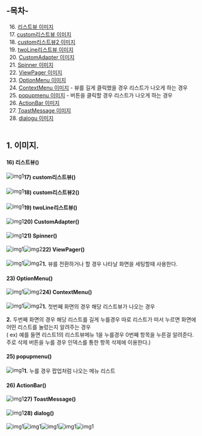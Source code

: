 ## -목차-
&nbsp;&nbsp;16.  [리스트뷰 이미지](https://github.com/diqksrk/android-kotlin-practice#16-리스트뷰)<br>
&nbsp;&nbsp;17.  [custom리스트뷰 이미지](https://github.com/diqksrk/android-kotlin-practice#17-custom리스트뷰)<br>
&nbsp;&nbsp;18.  [custom리스트뷰2 이미지](https://github.com/diqksrk/android-kotlin-practice#18-custom리스트뷰2)<br>
&nbsp;&nbsp;19.  [twoLine리스트뷰 이미지](https://github.com/diqksrk/android-kotlin-practice#19-twoLine리스트뷰)<br>
&nbsp;&nbsp;20.  [CustomAdapter 이미지](https://github.com/diqksrk/android-kotlin-practice#20-CustomAdapter)<br>
&nbsp;&nbsp;21.  [Spinner 이미지](https://github.com/diqksrk/android-kotlin-practice#21-Spinner)<br>
&nbsp;&nbsp;22.  [ViewPager 이미지](https://github.com/diqksrk/android-kotlin-practice#22-ViewPager)<br>
&nbsp;&nbsp;23.  [OptionMenu 이미지](https://github.com/diqksrk/android-kotlin-practice#23-OptionMenu)<br>
&nbsp;&nbsp;24.  [ContextMenu 이미지](https://github.com/diqksrk/android-kotlin-practice#24-ContextMenu) - 뷰를 길게 클릭했을 경우 리스트가 나오게 하는 경우<br>
&nbsp;&nbsp;25.  [popupmenu 이미지](https://github.com/diqksrk/android-kotlin-practice#25-popupmenu) - 버튼을 클릭할 경우  리스트가 나오게 하는 경우<br>
&nbsp;&nbsp;26.  [ActionBar 이미지](https://github.com/diqksrk/android-kotlin-practice#23-ActionBar)<br>
&nbsp;&nbsp;27.  [ToastMessage 이미지](https://github.com/diqksrk/android-kotlin-practice#23-ToastMessage)<br>
&nbsp;&nbsp;28.  [dialogu 이미지](https://github.com/diqksrk/android-kotlin-practice#23-dialog)<br>
<br>
## 1. 이미지.

#### 16) 리스트뷰()

<p align="center">
<img src="img/img_16listView.JPG" style="float:left;" alt="img1">
<p/>

#### 17) custom리스트뷰()

<p align="center">
<img src="img/img_17customListView.JPG" style="float:left;" alt="img1">
<p/>

#### 18) custom리스트뷰2()

<p align="center">
<img src="img/img_18customListView2.JPG" style="float:left;" alt="img1">
<p/>

#### 19) twoLine리스트뷰()

<p align="center">
<img src="img/img_19twoLineListView.JPG" style="float:left;" alt="img1">
<p/>

#### 20) CustomAdapter()

<p align="center">
<img src="img/img_20customAdapter.JPG" style="float:left;" alt="img1">
<p/>

#### 21) Spinner()

<p align="center">
  <img src="img/img_21spinner.JPG" style="float:left;" alt="img1">
  <img src="img/img_21spinner_2.JPG" style="float:left;" alt="img2">
<p/>

#### 22) ViewPager()

<p align="center">
<img src="img/img_22viewPager1.JPG" style="float:left;" alt="img1">
  <img src="img/img_22viewPager2.JPG" style="float:left;" alt="img2">
<p/>
<p><strong>1.</strong> 뷰를 전환하거나 할 경우 나타날 화면을 세팅할때 사용한다.</p>

#### 23) OptionMenu()

<p align="center">
<img src="img/img_23optionMenu1.JPG" style="float:left;" alt="img1">
  <img src="img/img_23optionMenu2.JPG" style="float:left;" alt="img2">
<p/>

#### 24) ContextMenu()

<p align="center">
<img src="img/img_24contextMenu1.JPG" style="float:left;" alt="img1">
  <img src="img/img_24contextMenu2.JPG" style="float:left;" alt="img2">
<p/>
<p><strong>1.</strong> 첫번째 화면의 경우 해당 리스트뷰가 나오는 경우</p>
<p><strong>2.</strong> 두번째 화면의 경우 해당 리스트를 길게 누를경우 따로 리스트가 떠서 누르면 화면에 어떤 리스트를 눌렀는지 알려주는 경우<br/>( ex) 예를 들면 리스트1의 리스트뷰메뉴 1을 누를경우 0번째 항목을 누른걸 알려준다. 주로 삭제 버튼을 누를 경우 인덱스를 통한 항목 삭제에 이용한다.)</p>

#### 25) popupmenu()

<p align="center">
<img src="img/img_25popupmenu.JPG" style="float:left;" alt="img1">
<p/>
<p><strong>1.</strong> 누를 경우 팝업처럼 나오는 메뉴 리스트</p>


#### 26) ActionBar()

<p align="center">
<img src="img/img_26ActionBar.JPG" style="float:left;" alt="img1">
<p/>

#### 27) ToastMessage()

<p align="center">
<img src="img/img_27ToastMessage.JPG" style="float:left;" alt="img1">
<p/>

#### 28) dialog()

<p align="center">
<img src="img/img_28dialog1.JPG" style="float:left;" alt="img1">
<p/>
<p align="center">
<img src="img/img_28dialog2.JPG" style="float:left;" alt="img1">
<p/>
<p align="center">
<img src="img/img_28dialog3.JPG" style="float:left;" alt="img1">
<p/>
<p align="center">
<img src="img/img_28dialog4.JPG" style="float:left;" alt="img1">
<p/>
<p align="center">
<img src="img/img_28dialog5.JPG" style="float:left;" alt="img1">
<p/>
